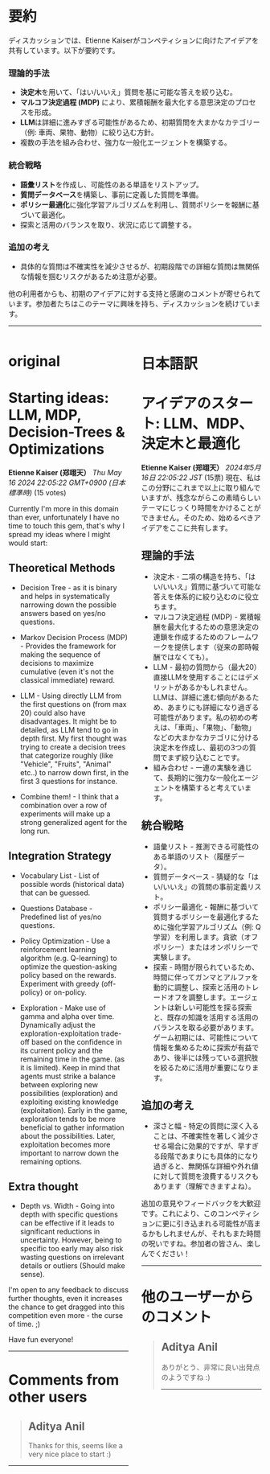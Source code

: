 # 要約 
ディスカッションでは、Etienne Kaiserがコンペティションに向けたアイデアを共有しています。以下が要約です。

### 理論的手法
- **決定木**を用いて、「はい/いいえ」質問を基に可能な答えを絞り込む。
- **マルコフ決定過程 (MDP)** により、累積報酬を最大化する意思決定のプロセスを形成。
- **LLM**は詳細に進みすぎる可能性があるため、初期質問を大まかなカテゴリー（例: 車両、果物、動物）に絞り込む方針。
- 複数の手法を組み合わせ、強力な一般化エージェントを構築する。

### 統合戦略
- **語彙リスト**を作成し、可能性のある単語をリストアップ。
- **質問データベース**を構築し、事前に定義した質問を準備。
- **ポリシー最適化**に強化学習アルゴリズムを利用し、質問ポリシーを報酬に基づいて最適化。
- 探索と活用のバランスを取り、状況に応じて調整する。

### 追加の考え
- 具体的な質問は不確実性を減少させるが、初期段階での詳細な質問は無関係な情報を掴むリスクがあるため注意が必要。

他の利用者からも、初期のアイデアに対する支持と感謝のコメントが寄せられています。参加者たちはこのテーマに興味を持ち、ディスカッションを続けています。

---


<style>
.column-left{
  float: left;
  width: 47.5%;
  text-align: left;
}
.column-right{
  float: right;
  width: 47.5%;
  text-align: left;
}
.column-one{
  float: left;
  width: 100%;
  text-align: left;
}
</style>


<div class="column-left">

# original

# Starting ideas: LLM, MDP, Decision-Trees & Optimizations

**Etienne Kaiser (郑翊天）** *Thu May 16 2024 22:05:22 GMT+0900 (日本標準時)* (15 votes)

Currently I'm more in this domain than ever, unfortunately I have no time to touch this gem, that's why I spread my ideas where I might would start:

## Theoretical Methods

- Decision Tree - as it is binary and helps in systematically narrowing down the possible answers based on yes/no questions.

- Markov Decision Process (MDP) - Provides the framework for making the sequence of decisions to maximize cumulative (even it's not the classical immediate) reward. 

- LLM - Using directly LLM from the first questions on (from max 20) could also have disadvantages. It might be to detailed, as LLM tend to go in depth first. My first thought was trying to create a decision trees that categorize roughly (like "Vehicle", "Fruits", "Animal" etc..) to narrow down first, in the first 3 questions for instance.

- Combine them! - I think that a combination over a row of experiments will make up a strong generalized agent for the long run.

## Integration Strategy

- Vocabulary List - List of possible words (historical data) that can be guessed.

- Questions Database - Predefined list of yes/no questions.

- Policy Optimization - Use a reinforcement learning algorithm (e.g. Q-learning) to optimize the question-asking policy based on the rewards. Experiment with greedy (off-policy) or on-policy.

- Exploration - Make use of gamma and alpha over time. Dynamically adjust the exploration-exploitation trade-off based on the confidence in its current policy and the remaining time in the game. (as it is limited). Keep in mind that agents must strike a balance between exploring new possibilities (exploration) and exploiting existing knowledge (exploitation). Early in the game, exploration tends to be more beneficial to gather information about the possibilities. Later, exploitation becomes more important to narrow down the remaining options.

## Extra thought

- Depth vs. Width - Going into depth with specific questions can be effective if it leads to significant reductions in uncertainty. However, being to specific too early may also risk wasting questions on irrelevant details or outliers (Should make sense).

I'm open to any feedback to discuss further thoughts, even it increases the chance to get dragged into this competition even more - the curse of time. ;) 

Have fun everyone!



---

 # Comments from other users

> ## Aditya Anil
> 
> Thanks for this, seems like a very nice place to start :) 
> 
> 
> 


---



</div>
<div class="column-right">

# 日本語訳

# アイデアのスタート: LLM、MDP、決定木と最適化
**Etienne Kaiser (郑翊天）** *2024年5月16日 22:05:22 JST* (15票)
現在、私はこの分野にこれまで以上に取り組んでいますが、残念ながらこの素晴らしいテーマにじっくり時間をかけることができません。そのため、始めるべきアイデアをここに共有します。

## 理論的手法
- 決定木 - 二項の構造を持ち、「はい/いいえ」質問に基づいて可能な答えを体系的に絞り込むのに役立ちます。
- マルコフ決定過程 (MDP) - 累積報酬を最大化するための意思決定の連鎖を作成するためのフレームワークを提供します（従来の即時報酬ではなくても）。
- LLM - 最初の質問から（最大20）直接LLMを使用することにはデメリットがあるかもしれません。LLMは、詳細に進む傾向があるため、あまりにも詳細になり過ぎる可能性があります。私の初めの考えは、「車両」、「果物」、「動物」などの大まかなカテゴリに分ける決定木を作成し、最初の3つの質問でまず絞り込むことです。
- 組み合わせ - 一連の実験を通じて、長期的に強力な一般化エージェントを構築すると考えています。

## 統合戦略
- 語彙リスト - 推測できる可能性のある単語のリスト（履歴データ）。
- 質問データベース - 猜疑的な「はい/いいえ」の質問の事前定義リスト。
- ポリシー最適化 - 報酬に基づいて質問するポリシーを最適化するために強化学習アルゴリズム（例: Q学習）を利用します。貪欲（オフポリシー）またはオンポリシーで実験します。
- 探索 - 時間が限られているため、時間に伴ってガンマとアルファを動的に調整し、探索と活用のトレードオフを調整します。エージェントは新しい可能性を探る探索と、既存の知識を活用する活用のバランスを取る必要があります。ゲーム初期には、可能性について情報を集めるために探索が有益であり、後半には残っている選択肢を絞るために活用が重要になります。

## 追加の考え
- 深さと幅 - 特定の質問に深く入ることは、不確実性を著しく減少させる場合に効果的ですが、早すぎる段階であまりにも具体的になり過ぎると、無関係な詳細や外れ値に対して質問を浪費するリスクもあります（理解できますよね）。

追加の意見やフィードバックを大歓迎です。これにより、このコンペティションに更に引き込まれる可能性が高まるかもしれませんが、それもまた時間の呪いですね。参加者の皆さん、楽しんでください！

---
# 他のユーザーからのコメント
> ## Aditya Anil
> 
> ありがとう、非常に良い出発点のようですね :) 
> 
> ---


</div>